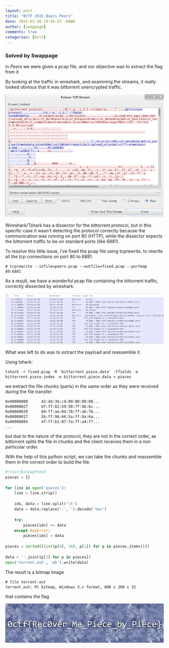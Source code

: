 ```yaml
---
layout: post
title: "0CTF 2015 Quals Peers"
date: 2015-03-30 19:56:37 -0400
author: [swappage]
comments: true
categories: [0ctf]
---
```


### Solved by Swappage

in *Peers* we were given a pcap file, and our objective was to extract the flag from it

By looking at the traffic in wireshark, and examining the streams, it really looked obvious that
it was bittorrent unencrypted traffic.

![](/images/2015/0ctf/peers/tcpstream.png)

Wireshark/Tshark has a dissector for the bittorrent protocol, but in this specific case it
wasn't detecting the protocol correctly because the communication was running on port 80 (HTTP),
while the dissector expects the bittorrent traffic to be on standard ports (like 6881).

To resolve this little issue, i've fixed the pcap file using tcprewrite, to rewrite all the
tcp connections on port 80 to 6881.

    # tcprewrite --infile=peers.pcap --outfile=fixed.pcap --portmap 80:6881

As a result, we have a wonderful pcap file containing the bittorrent traffic, correctly dissected
by wireshark.

![](/images/2015/0ctf/peers/dissected.png)

What was left to do was to extract the payload and reassemble it.

Using tshark:

    tshark -r fixed.pcap -R 'bittorrent.piece.data' -Tfields -e bittorrent.piece.index -e bittorrent.piece.data > pieces

we extract the file chunks (parts) in the same order as they were received during the file transfer:

```
0x00000000      42:4d:36:c4:09:00:00:00...
0x00000027      bf:ff:82:59:50:ff:9b:6c...
0x00000020      69:ff:ae:84:78:ff:a6:76...
0x00000017      5b:ff:96:66:5a:ff:9a:6a...
0x00000004      4f:ff:b1:87:7a:ff:a4:77...
...
```

but due to the nature of the protocol, they are not in the correct order, as bittorrent splits the file in chunks and the client receives them in a non particular order.

With the help of this python script, we can take the chunks and reassemble them in the correct order to build the file.

```python
#!/usr/bin/python2
pieces = {}

for line in open('pieces'):
    line = line.strip()

    idx, data = line.split('\t')
    data = data.replace(':','').decode('hex')

    try:
        pieces[idx] += data
    except KeyError:
        pieces[idx] = data

pieces = sorted([(int(p[0], 16), p[1]) for p in pieces.items()])

data = ''.join([p[1] for p in pieces])
open('torrent.out', 'wb').write(data)
```

The result is a bitmap image

    # file torrent.out
    torrent.out: PC bitmap, Windows 3.x format, 800 x 200 x 32

that contains the flag

![](/images/2015/0ctf/peers/flag.png)

